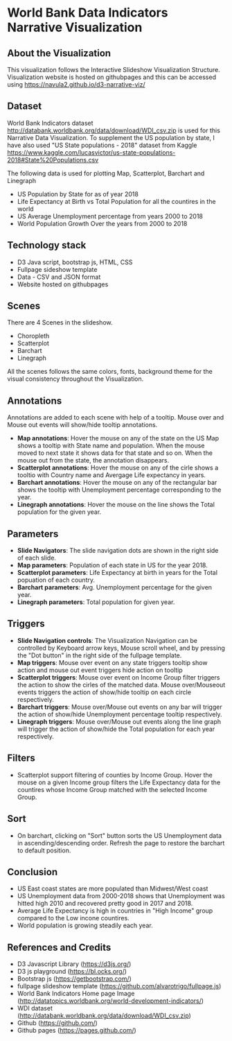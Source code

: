 # World Bank Data Indicators Narrative Visualization
## About the Visualization
This visualization follows the Interactive Slideshow Visualization Structure. Visualization website is hosted on githubpages and this can be accessed using https://navula2.github.io/d3-narrative-viz/

## Dataset
World Bank Indicators dataset http://databank.worldbank.org/data/download/WDI_csv.zip is used for this Narrative Data Visualization. To supplement the US population by state, I have also used "US State populations - 2018" dataset from Kaggle https://www.kaggle.com/lucasvictor/us-state-populations-2018#State%20Populations.csv

The following data is used for plotting Map, Scatterplot, Barchart and Linegraph
- US Population by State for as of year 2018
- Life Expectancy at Birth vs Total Population for all the countires in the world
- US Average Unemployment percentage from years 2000 to 2018
- World Population Growth Over the years from 2000 to 2018

## Technology stack
* D3 Java script, bootstrap js, HTML, CSS
* Fullpage sideshow template
* Data - CSV and JSON format
* Website hosted on githubpages

## Scenes
There are 4 Scenes in the slideshow. 
 - Choropleth
 - Scatterplot
 - Barchart
 - Linegraph

All the scenes follows the same colors, fonts, background theme for the visual consistency throughout the Visualization.

## Annotations
Annotations are added to each scene with help of a tooltip. Mouse over and Mouse out events will show/hide tooltip annotations.
- **Map annotations**: Hover the mouse on any of the state on the US Map shows a tooltip with State name and population. When the mouse moved to next state it shows data for that state and so on. When the mouse out from the state, the annotation disappears.
- **Scatterplot annotations**: Hover the mouse on any of the cirle shows a tooltio with Country name and Avergage Life expectancy in years.
- **Barchart annotations**: Hover the mouse on any of the rectangular bar shows the tooltip with Unemployment percentage corresponding to the year.
- **Linegraph annotations**: Hover the mouse on the line shows the Total population for the given year.

## Parameters
- **Slide Navigators**: The slide navigation dots are shown in the right side of each slide.
- **Map parameters**: Population of each state in US for the year 2018.
- **Scatterplot parameters**: Life Expectancy at birth in years for the Total popuation of each country.
- **Barchart parameters**: Avg. Unemployment percentage for the given year.
- **Linegraph parameters**: Total population for given year.

## Triggers
- **Slide Navigation controls**: The Visualization Navigation can be controlled by Keyboard arrow keys, Mouse scroll wheel, and by pressing the "Dot button" in the right side of the fullpage template.
- **Map triggers**: Mouse over event on any state triggers tooltip show action and mouse out event triggers hide action on tooltip
- **Scatterplot triggers**: Mouse over event on Income Group filter triggers the action to show the cirles of the matched data. Mouse over/Mouseout events triggers the action of show/hide tooltip on each circle respectively.
- **Barchart triggers**: Mouse over/Mouse out events on any bar will trigger the action of show/hide Unemployment percentage tooltip respectively.
- **Linegraph triggers**: Mouse over/Mouse out events along the line graph will trigger the action of show/hide the Total population for each year respectively.

## Filters
- Scatterplot support filtering of counties by Income Group. Hover the mouse on a given Income group filters the Life Expectancy data for the countires whose Income Group matched with the selected Income Group.

## Sort
- On barchart, clicking on "Sort" button sorts the US Unemployment data in ascending/descending order. Refresh the page to restore the barchart to default position.

## Conclusion
* US East coast states are more populated than Midwest/West coast
* US Unemployment data from 2000-2018 shows that Unemployment was hitted high 2010 and recovered pretty good in 2017 and 2018.
* Average Life Expectancy is high in countries in "High Income" group compared to the Low incone countires.
* World population is growing steadily each year.

## References and Credits
* D3 Javascript Library (https://d3js.org/)
* D3 js playground (https://bl.ocks.org/)
* Bootstrap js (https://getbootstrap.com/)
* fullpage slideshow template (https://github.com/alvarotrigo/fullpage.js)
* World Bank Indicators Home page Image (http://datatopics.worldbank.org/world-development-indicators/)
* WDI dataset (http://databank.worldbank.org/data/download/WDI_csv.zip)
* Github (https://github.com/)
* Github pages (https://pages.github.com/)
